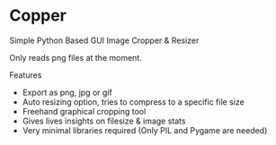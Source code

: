 # Copper
Simple Python Based GUI Image Cropper &amp; Resizer

Only reads png files at the moment.

Features
- Export as png, jpg or gif
- Auto resizing option, tries to compress to a specific file size
- Freehand graphical cropping tool
- Gives lives insights on filesize & image stats
- Very minimal libraries required (Only PIL and Pygame are needed)
